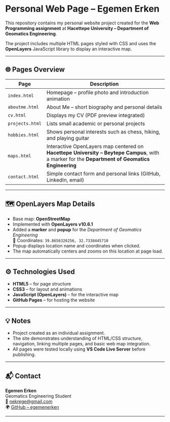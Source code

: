 # Personal Web Page – Egemen Erken

This repository contains my personal website project created for the **Web Programming assignment** at **Hacettepe University – Department of Geomatics Engineering**.

The project includes multiple HTML pages styled with CSS and uses the **OpenLayers** JavaScript library to display an interactive map.

---

## 🌐 Pages Overview

| Page | Description |
|------|--------------|
| `index.html` | Homepage – profile photo and introduction animation |
| `aboutme.html` | About Me – short biography and personal details |
| `cv.html` | Displays my CV (PDF preview integrated) |
| `projects.html` | Lists small academic or personal projects |
| `hobbies.html` | Shows personal interests such as chess, hiking, and playing guitar |
| `maps.html` | Interactive OpenLayers map centered on **Hacettepe University – Beytepe Campus**, with a marker for the **Department of Geomatics Engineering** |
| `contact.html` | Simple contact form and personal links (GitHub, LinkedIn, email) |

---

## 🗺️ OpenLayers Map Details

- Base map: **OpenStreetMap**
- Implemented with **OpenLayers v10.6.1**
- Added a **marker** and **popup** for the *Department of Geomatics Engineering*  
  📍 Coordinates: `39.8656326256, 32.7338445710`
- Popup displays location name and coordinates when clicked.
- The map automatically centers and zooms on this location at page load.

---

## ⚙️ Technologies Used
- **HTML5** – for page structure  
- **CSS3** – for layout and animations  
- **JavaScript (OpenLayers)** – for the interactive map  
- **GitHub Pages** – for hosting the website  

---

## 💡 Notes
- Project created as an individual assignment.  
- The site demonstrates understanding of HTML/CSS structure, navigation, linking multiple pages, and basic web map integration.  
- All pages were tested locally using **VS Code Live Server** before publishing.  

---

## 📬 Contact
**Egemen Erken**  
Geomatics Engineering Student  
📧 [nekrege@gmail.com](mailto:nekrege@gmail.com)  
🌍 [GitHub – egemenerken](https://github.com/egemenerken)

---
